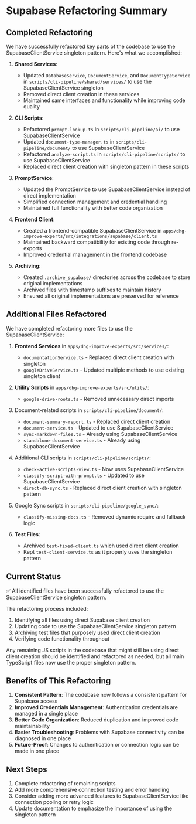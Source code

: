 # Supabase Refactoring Summary

## Completed Refactoring

We have successfully refactored key parts of the codebase to use the SupabaseClientService singleton pattern. Here's what we accomplished:

1. **Shared Services**:
   - Updated `DatabaseService`, `DocumentService`, and `DocumentTypeService` in `scripts/cli-pipeline/shared/services/` to use the SupabaseClientService singleton
   - Removed direct client creation in these services
   - Maintained same interfaces and functionality while improving code quality

2. **CLI Scripts**:
   - Refactored `prompt-lookup.ts` in `scripts/cli-pipeline/ai/` to use SupabaseClientService
   - Updated `document-type-manager.ts` in `scripts/cli-pipeline/document/` to use SupabaseClientService
   - Refactored `analyze-script.ts` in `scripts/cli-pipeline/scripts/` to use SupabaseClientService
   - Replaced direct client creation with singleton pattern in these scripts

3. **PromptService**:
   - Updated the PromptService to use SupabaseClientService instead of direct implementation
   - Simplified connection management and credential handling
   - Maintained full functionality with better code organization

4. **Frontend Client**:
   - Created a frontend-compatible SupabaseClientService in `apps/dhg-improve-experts/src/integrations/supabase/client.ts`
   - Maintained backward compatibility for existing code through re-exports
   - Improved credential management in the frontend codebase

5. **Archiving**:
   - Created `.archive_supabase/` directories across the codebase to store original implementations
   - Archived files with timestamp suffixes to maintain history
   - Ensured all original implementations are preserved for reference

## Additional Files Refactored

We have completed refactoring more files to use the SupabaseClientService:

1. **Frontend Services** in `apps/dhg-improve-experts/src/services/`:
   - `documentationService.ts` - Replaced direct client creation with singleton
   - `googleDriveService.ts` - Updated multiple methods to use existing singleton client

2. **Utility Scripts** in `apps/dhg-improve-experts/src/utils/`:
   - `google-drive-roots.ts` - Removed unnecessary direct imports

3. Document-related scripts in `scripts/cli-pipeline/document/`:
   - `document-summary-report.ts` - Replaced direct client creation
   - `document-service.ts` - Updated to use SupabaseClientService
   - `sync-markdown-files.ts` - Already using SupabaseClientService
   - `standalone-document-service.ts` - Already using SupabaseClientService

4. Additional CLI scripts in `scripts/cli-pipeline/scripts/`:
   - `check-active-scripts-view.ts` - Now uses SupabaseClientService
   - `classify-script-with-prompt.ts` - Updated to use SupabaseClientService
   - `direct-db-sync.ts` - Replaced direct client creation with singleton pattern

5. Google Sync scripts in `scripts/cli-pipeline/google_sync/`:
   - `classify-missing-docs.ts` - Removed dynamic require and fallback logic

6. **Test Files**:
   - Archived `test-fixed-client.ts` which used direct client creation
   - Kept `test-client-service.ts` as it properly uses the singleton pattern

## Current Status

✅ All identified files have been successfully refactored to use the SupabaseClientService singleton pattern.

The refactoring process included:
1. Identifying all files using direct Supabase client creation
2. Updating code to use the SupabaseClientService singleton pattern
3. Archiving test files that purposely used direct client creation
4. Verifying code functionality throughout

Any remaining JS scripts in the codebase that might still be using direct client creation should be identified and refactored as needed, but all main TypeScript files now use the proper singleton pattern.

## Benefits of This Refactoring

1. **Consistent Pattern**: The codebase now follows a consistent pattern for Supabase access
2. **Improved Credentials Management**: Authentication credentials are managed in a single place
3. **Better Code Organization**: Reduced duplication and improved code maintainability
4. **Easier Troubleshooting**: Problems with Supabase connectivity can be diagnosed in one place
5. **Future-Proof**: Changes to authentication or connection logic can be made in one place

## Next Steps

1. Complete refactoring of remaining scripts
2. Add more comprehensive connection testing and error handling
3. Consider adding more advanced features to SupabaseClientService like connection pooling or retry logic
4. Update documentation to emphasize the importance of using the singleton pattern
